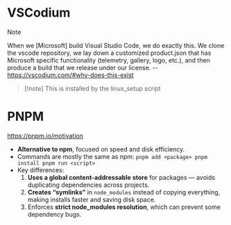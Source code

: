 # VSCodium

> [!note]
> When we [Microsoft] build Visual Studio Code, we do exactly this. We clone the vscode repository, we lay down a customized product.json that has Microsoft specific functionality (telemetry, gallery, logo, etc.), and then produce a build that we release under our license.
> -- https://vscodium.com/#why-does-this-exist

> [!note] This is installed by the linux_setup script

# PNPM
https://pnpm.io/motivation
-  **Alternative to npm**, focused on speed and disk efficiency.
- Commands are mostly the same as npm:
    `pnpm add <package> pnpm install pnpm run <script>`
- Key differences:
	1. **Uses a global content-addressable store** for packages — avoids duplicating dependencies across projects.
	2. **Creates “symlinks”** in `node_modules` instead of copying everything, making installs faster and saving disk space.
	3. Enforces **strict node_modules resolution**, which can prevent some dependency bugs.